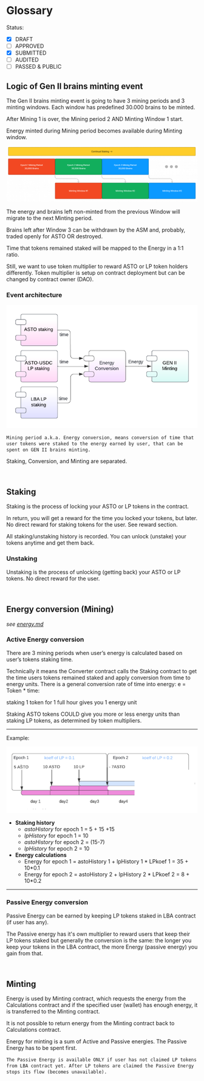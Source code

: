 # Glossary

Status: <br>

- [x] DRAFT
- [ ] APPROVED
- [x] SUBMITTED
- [ ] AUDITED
- [ ] PASSED & PUBLIC

## Logic of Gen II brains minting event

The Gen II brains minting event is going to have 3 mining periods and 3 minting windows. Each window has predefined 30.000 brains to be minted.

After Mining 1 is over, the Mining period 2 AND Minting Window 1 start.

Energy minted during Mining period becomes available during Minting window.

![Logic of minting event](assets/minting_event.png)

The energy and brains left non-minted from the previous Window will migrate to the next Minting period.

Brains left after Window 3 can be withdrawn by the ASM and, probably, traded openly for ASTO OR destroyed.

Time that tokens remained staked will be mapped to the Energy in a 1:1 ratio.

Still, we want to use token multiplier to reward ASTO or LP token holders differently. Token multiplier is setup on contract deployment but can be changed by contract owner (DAO).

### Event architecture

![General architecture](assets/general.png)

    Mining period a.k.a. Energy conversion, means conversion of time that user tokens were staked to the energy earned by user, that can be spent on GEN II brains minting.

Staking, Conversion, and Minting are separated.

<br>

## Staking

Staking is the process of locking your ASTO or LP tokens in the contract.

In return, you will get a reward for the time you locked your tokens, but later. No direct reward for staking tokens for the user. See reward section.

All staking/unstaking history is recorded.
You can unlock (unstake) your tokens anytime and get them back.

### Unstaking

Unstaking is the process of unlocking (getting back) your ASTO or LP tokens.
No direct reward for the user.

<br>

## Energy conversion (Mining)

_see [energy.md](energy.md)_

### Active Energy conversion

There are 3 mining periods when user’s energy is calculated based on user’s tokens staking time.

Technically it means the Converter contract calls the Staking contract to get the time users tokens remained staked and apply conversion from time to energy units.
There is a general conversion rate of time into energy: e = Token \* time:

staking 1 token for 1 full hour gives you 1 energy unit

Staking ASTO tokens COULD give you more or less energy units than staking LP tokens, as determined by token multipliers.

---

Example:

![Active energy calculations, example](assets/example.png)

- **Staking history**
  - _astoHistory_ for epoch 1 = 5 + 15 +15
  - _lpHistory_ for epoch 1 = 10
  - _astoHistory_ for epoch 2 = (15-7)
  - _lpHistory_ for epoch 2 = 10
- **Energy calculations**
  - Energy for epoch 1 = astoHistory 1 + lpHistory 1 * LPkoef 1 = 35 + 10*0.1
  - Energy for epoch 2 = astoHistory 2 + lpHistory 2 * LPkoef 2 = 8 + 10*0.2

---

### Passive Energy conversion

Passive Energy can be earned by keeping LP tokens staked in LBA contract (if user has any).

The Passive energy has it's own multiplier to reward users that keep their LP tokens staked but generally the conversion is the same: the longer you keep your tokens in the LBA contract, the more Energy (passive energy) you gain from that.

<br>

## Minting

Energy is used by Minting contract, which requests the energy from the Calculations contract and if the specified user (wallet) has enough energy, it is transferred to the Minting contract.

It is not possible to return energy from the Minting contract back to Calculations contract.

Energy for minting is a sum of Active and Passive energies. The Passive Energy has to be spent first.

    The Passive Energy is available ONLY if user has not claimed LP tokens from LBA contract yet. After LP tokens are claimed the Passive Energy stops its flow (becomes unavailable).
